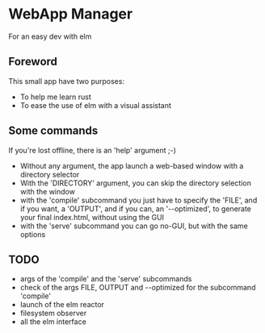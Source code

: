 # WebApp Manager

For an easy dev with elm

## Foreword

This small app have two purposes:

* To help me learn rust
* To ease the use of elm with a visual assistant

## Some commands

If you're lost offline, there is an 'help' argument ;-)

* Without any argument, the app launch a web-based window with a directory selector
* With the 'DIRECTORY' argument, you can skip the directory selection with the window
* with the 'compile' subcommand you just have to specify the 'FILE', and if you want, a 'OUTPUT', and if you can, an '--optimized', to generate your final index.html, without using the GUI
* with the 'serve' subcommand you can go no-GUI, but with the same options

## TODO

* args of the 'compile' and the 'serve' subcommands
* check of the args FILE, OUTPUT and --optimized for the subcommand 'compile'
* launch of the elm reactor
* filesystem observer
* all the elm interface
